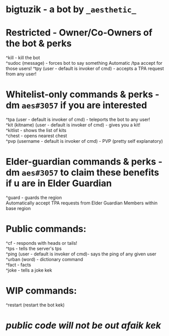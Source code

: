 # bigtuzik - a bot by `_aesthetic_`

# Restricted - Owner/Co-Owners of the bot & perks
^kill - kill the bot  
^sudoc (message) - forces bot to say something
Automatic /tpa accept for those users! 
^tpy (user - default is invoker of cmd) - accepts a TPA request from any user!  

# Whitelist-only commands & perks - dm `aes#3057` if you are interested
^tpa (user - default is invoker of cmd) - teleports the bot to any user!  
^kit (kitname) (user - default is invoker of cmd) - gives you a kit!  
^kitlist - shows the list of kits  
^chest - opens nearest chest  
^pvp (username - default is invoker of cmd) - PVP (pretty self explanatory)  

# Elder-guardian commands & perks - dm `aes#3057` to claim these benefits if u are in Elder Guardian
^guard - guards the region  
Automatically accept TPA requests from Elder Guardian Members within base region  

# Public commands:
^cf - responds with heads or tails!  
^tps - tells the server's tps  
^ping (user - default is invoker of cmd)- says the ping of any given user  
^urban (word) - dictionary command  
^fact - facts  
^joke - tells a joke kek  

# WIP commands:
^restart (restart the bot kek)  

# *public code will not be out afaik kek*
